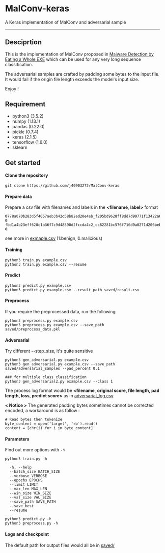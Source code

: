 # MalConv-keras
A Keras implementation of MalConv and adversarial sample

---
## Desciprtion

This is the implementation of MalConv proposed in [Malware Detection by Eating a Whole EXE](https://arxiv.org/abs/1710.09435) which can be used for any very long sequence classification.

The adversarial samples are crafted by padding some bytes to the input file. It would fail if the origin file length exceeds the model's input size.

Enjoy !

## Requirement
- python3 (3.5.2)
- numpy (1.13.1)
- pandas (0.22.0)
- pickle (0.7.4)
- keras (2.1.5)
- tensorflow (1.6.0)
- sklearn

## Get started
#### Clone the repository
```
git clone https://github.com/j40903272/MalConv-keras
```
#### Prepare data
Prepare a csv file with filenames and labels in the  **<filename**, **label>**  format
```
0778a070b283d5f4057aeb3b42d58b82ed20e4eb_f205bd9628ff8dd7d99771f13422a665a70bb916, 0
fbd1a4b23eff620c1a36f7c9d48590d2fccda4c2_cc82281bc576f716d9a0271d206beb81ad078b53, 0
```
see more in [exmaple.csv](https://github.com/j40903272/MalConv-keras/blob/master/example.csv) (1:benign, 0:malicious)
#### Training
```
python3 train.py example.csv
python3 train.py example.csv --resume
```
#### Predict
```
python3 predict.py example.csv
python3 predict.py example.csv --result_path saved/result.csv
```

#### Preprocess
If you require the preprocessed data, run the following
```
python3 preprocess.py example.csv
python3 preprocess.py example.csv --save_path saved/preprocess_data.pkl
```
#### Adversarial
Try different --step_size, it's quite sensitive
```
python3 gen_adversarial.py example.csv
python3 gen_adversarial.py example.csv --save_path saved/adversarial_samples --pad_percent 0.1

### for multiple class classification
python3 gen_adversarial2.py example.csv --class 1
```
The process log format would be **<filename**, **original score, file length, pad length, loss, predict score>**
as in [adversarial_log.csv](https://github.com/j40903272/MalConv-keras/blob/master/saved/adversarial_log.csv)

**< Notice >**
The generated padding bytes sometimes cannot be corrected encoded, a workaround is as follow :
```
# Read bytes then tokenize
byte_content = open('target', 'rb').read()
content = [chr(i) for i in byte_content]
```

#### Parameters
Find out more options with `-h`
```
python3 train.py -h

  -h, --help
  --batch_size BATCH_SIZE
  --verbose VERBOSE
  --epochs EPOCHS
  --limit LIMIT
  --max_len MAX_LEN
  --win_size WIN_SIZE
  --val_size VAL_SIZE
  --save_path SAVE_PATH
  --save_best
  --resume
  
python3 predict.py -h
python3 preprocess.py -h
```
#### Logs and checkpoint
The default path for output files would all be in [saved/](https://github.com/j40903272/MalConv-keras/tree/master/saved)
